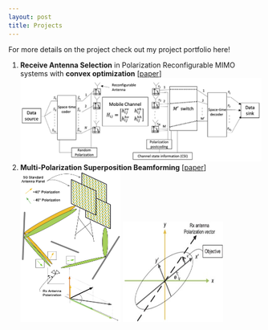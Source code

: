 ```yaml
---
layout: post
title: Projects
---
```

For more details on the project check out my project portfolio here! 

1. **Receive Antenna Selection** in Polarization Reconfigurable MIMO systems with **convex optimization**
   [[paper](/assets/files/AS_Convex.pdf)]
   <img src="/assets/img/Antenna Selection.png" alt="PR_MIMO Antenna Selection System">
2. **Multi-Polarization Superposition Beamforming**
   [[paper](https://arxiv.org/abs/2404.02757)]
   <img src="/assets/img/MPS_sysModel.png" alt="MPS System Model" height=300px width=200px>
   <img src="/assets/img/Polarization_Ellipse.jpg" alt="Ellipse" height=200px width=200px>
